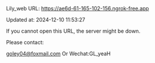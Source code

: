 Lily_web URL: https://ae6d-61-165-102-156.ngrok-free.app

Updated at: 2024-12-10 11:53:27

If you cannot open this URL, the server might be down.

Please contact: 

goley04@foxmail.com Or Wechat:GL_yeaH